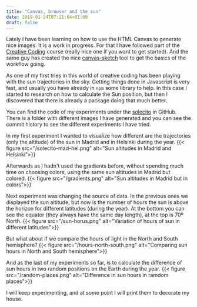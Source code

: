 ```yaml
---
title: "Canvas, browser and the sun"
date: 2019-01-24T07:21:04+01:00
draft: false
---
```


Lately I have been learning on how to use the HTML Canvas to generate nice images. It is a work in progress. For that I have followed part of the [Creative Coding](https://frontendmasters.com/courses/canvas-webgl/) course (really nice one if you want to get started). And the same guy has created the nice [canvas-sketch](https://github.com/mattdesl/canvas-sketch) tool to get the basics of the workflow going.

As one of my first tries in this world of creative coding has been playing with the sun trajectories in the sky. Getting things done in Javascript is very fast, and usually you have already in `npm` some library to help. In this case I started to research on how to calculate the Sun position, but then I discovered that there is already a package doing that much better.

You can find the code of my experiments under the [solecito](https://github.com/ilbambino/solecito) in GitHub. There is a folder with different images I have generated and you can see the commit history to see the different experiments I have tried.

In my first experiment I wanted to visualize how different are the trajectories (only the altitude) of the sun in Madrid and in Helsinki during the year.
{{< figure src="/solecito-mad-hel.png" alt="Sun altitudes in Madrid and Helsinki">}}

Afterwards as I hadn't used the gradients before, without spending much time on choosing colors, using the same sun altitudes in Madrid but colored.
{{< figure src="/gradients.png" alt="Sun altitudes in Madrid but in colors">}}

Next experiment was changing the source of data. In the previous ones we displayed the sun altitude, but now is the number of hours the sun is above the horizon for different latitudes (during the year). At the bottom you can see the equator (they always have the same day length), at the top is 70º North.
{{< figure src="/sun-horus.png" alt="Variation of hours of sun in different latitudes">}}

But what about if we compare the hours of light in the North and South hemisphere?
{{< figure src="/hours-north-south.png" alt="Comparing sun hours in North and South hemisphere">}}

And as the last of my experiments so far, is to calculate the difference of sun hours in two random positions on the Earth during the year.
{{< figure src="/random-places.png" alt="Difference in sun hours in ramdom places">}}

I will keep experimenting, and at some point I will print them to decorate my house.